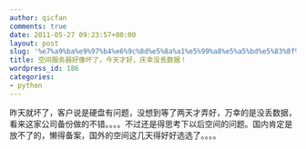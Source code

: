 ```yaml
---
author: qicfan
comments: true
date: 2011-05-27 09:23:57+00:00
layout: post
slug: '%e7%a9%ba%e9%97%b4%e6%9c%8d%e5%8a%a1%e5%99%a8%e5%a5%bd%e5%83%8f%e5%9d%8f%e4%ba%86%ef%bc%8c%e4%bb%8a%e5%a4%a9%e6%89%8d%e5%a5%bd%ef%bc%8c%e5%ba%86%e5%b9%b8%e6%b2%a1%e4%b8%a2%e6%95%b0%e6%8d%ae%ef%bc%81'
title: 空间服务器好像坏了，今天才好，庆幸没丢数据！
wordpress_id: 186
categories:
- python
---
```


昨天就坏了，客户说是硬盘有问题，没想到等了两天才弄好，万幸的是没丢数据，看来这家公司备份做的不错。。。。不过还是得思考下以后空间的问题。国内肯定是放不了的，懒得备案，国外的空间这几天得好好选选了。。。。
